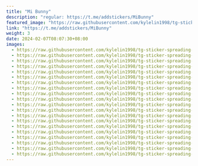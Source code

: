 ```yaml
---
title: "Mi Bunny"
description: "regular: https://t.me/addstickers/MiBunny"
featured_image: "https://raw.githubusercontent.com/kylelin1998/tg-sticker-spreading-worldwide-images/main/img/8c6bb115-c0d3-430d-b751-d0cf1b1e7250.jpg"
link: "https://t.me/addstickers/MiBunny"
weight: 3
date: 2024-02-07T08:07:30+08:00
images:
  - https://raw.githubusercontent.com/kylelin1998/tg-sticker-spreading-worldwide-images/main/img/8c6bb115-c0d3-430d-b751-d0cf1b1e7250.jpg
  - https://raw.githubusercontent.com/kylelin1998/tg-sticker-spreading-worldwide-images/main/img/9cf65012-31c6-456f-ad46-784270cc2905.jpg
  - https://raw.githubusercontent.com/kylelin1998/tg-sticker-spreading-worldwide-images/main/img/e07ffc1c-abd2-4a67-b228-3e65854a1322.jpg
  - https://raw.githubusercontent.com/kylelin1998/tg-sticker-spreading-worldwide-images/main/img/4ff0bab8-cd63-4dba-83ff-1c521e2409ad.jpg
  - https://raw.githubusercontent.com/kylelin1998/tg-sticker-spreading-worldwide-images/main/img/f3d66eb7-7367-4971-86ef-fefcdee0c877.jpg
  - https://raw.githubusercontent.com/kylelin1998/tg-sticker-spreading-worldwide-images/main/img/022e0182-e0a8-4cbd-a78c-f14367cdf673.jpg
  - https://raw.githubusercontent.com/kylelin1998/tg-sticker-spreading-worldwide-images/main/img/07d01d4d-58f1-4c22-bca1-bae412aee2f0.jpg
  - https://raw.githubusercontent.com/kylelin1998/tg-sticker-spreading-worldwide-images/main/img/e842fdf5-4b60-4849-a9cc-1b4610e26275.jpg
  - https://raw.githubusercontent.com/kylelin1998/tg-sticker-spreading-worldwide-images/main/img/256c3796-b100-47a1-ae2d-b51bb8bf3c49.jpg
  - https://raw.githubusercontent.com/kylelin1998/tg-sticker-spreading-worldwide-images/main/img/090c5005-538d-40ab-9480-9ff9b5c4c322.jpg
  - https://raw.githubusercontent.com/kylelin1998/tg-sticker-spreading-worldwide-images/main/img/084d7fe0-497c-4907-beb2-8a7c2af86552.jpg
  - https://raw.githubusercontent.com/kylelin1998/tg-sticker-spreading-worldwide-images/main/img/57df57b3-49ac-49d2-b684-8ce1321f397e.jpg
  - https://raw.githubusercontent.com/kylelin1998/tg-sticker-spreading-worldwide-images/main/img/10b96d8c-bc98-417b-8c28-8837f5215e72.jpg
  - https://raw.githubusercontent.com/kylelin1998/tg-sticker-spreading-worldwide-images/main/img/a59a6caa-9581-44ea-ba01-3af6be4a1ce6.jpg
  - https://raw.githubusercontent.com/kylelin1998/tg-sticker-spreading-worldwide-images/main/img/716ecea8-257a-40af-a989-f9f8417aa2a7.jpg
  - https://raw.githubusercontent.com/kylelin1998/tg-sticker-spreading-worldwide-images/main/img/57ee8c24-2034-4fb4-8f90-14fafccf90b3.jpg
  - https://raw.githubusercontent.com/kylelin1998/tg-sticker-spreading-worldwide-images/main/img/76b605d7-54d5-42c2-b025-01462ff6566b.jpg
  - https://raw.githubusercontent.com/kylelin1998/tg-sticker-spreading-worldwide-images/main/img/c3b3d033-c4ba-4a4e-bb1b-419a86ce4d2c.jpg
  - https://raw.githubusercontent.com/kylelin1998/tg-sticker-spreading-worldwide-images/main/img/b8b3ba96-5559-4bb0-917e-5abf3f9b8572.jpg
  - https://raw.githubusercontent.com/kylelin1998/tg-sticker-spreading-worldwide-images/main/img/ae7ddd50-8c32-4577-9354-76e9c7d47d65.jpg
---
```

